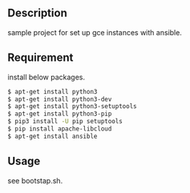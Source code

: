 ## Description
  sample project for set up gce instances with ansible.  

## Requirement
  install below packages.  
```bash
$ apt-get install python3
$ apt-get install python3-dev
$ apt-get install python3-setuptools
$ apt-get install python3-pip
$ pip3 install -U pip setuptools
$ pip install apache-libcloud
$ apt-get install ansible
```

## Usage
  see bootstap.sh.  